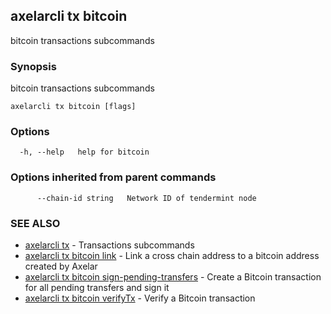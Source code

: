 ## axelarcli tx bitcoin

bitcoin transactions subcommands

### Synopsis

bitcoin transactions subcommands

```
axelarcli tx bitcoin [flags]
```

### Options

```
  -h, --help   help for bitcoin
```

### Options inherited from parent commands

```
      --chain-id string   Network ID of tendermint node
```

### SEE ALSO

- [axelarcli tx](axelarcli_tx.md)	 - Transactions subcommands
- [axelarcli tx bitcoin link](axelarcli_tx_bitcoin_link.md)	 - Link a cross chain address to a bitcoin address created by Axelar
- [axelarcli tx bitcoin sign-pending-transfers](axelarcli_tx_bitcoin_sign-pending-transfers.md)	 - Create a Bitcoin transaction for all pending transfers and sign it
- [axelarcli tx bitcoin verifyTx](axelarcli_tx_bitcoin_verifyTx.md)	 - Verify a Bitcoin transaction
